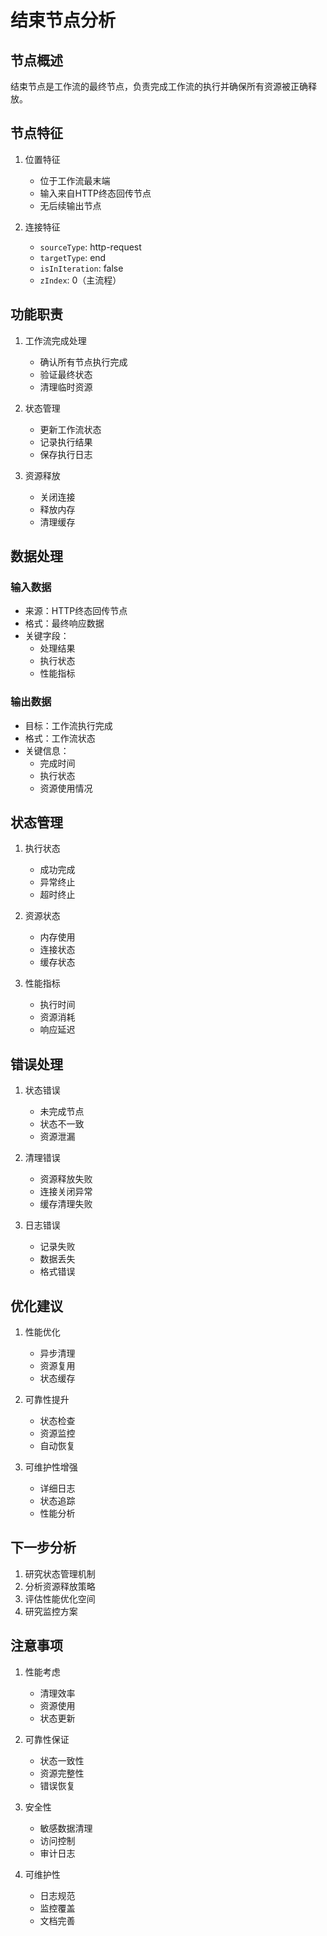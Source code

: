 # 结束节点分析

## 节点概述

结束节点是工作流的最终节点，负责完成工作流的执行并确保所有资源被正确释放。

## 节点特征

1. 位置特征
   - 位于工作流最末端
   - 输入来自HTTP终态回传节点
   - 无后续输出节点

2. 连接特征
   - `sourceType`: http-request
   - `targetType`: end
   - `isInIteration`: false
   - `zIndex`: 0（主流程）

## 功能职责

1. 工作流完成处理
   - 确认所有节点执行完成
   - 验证最终状态
   - 清理临时资源

2. 状态管理
   - 更新工作流状态
   - 记录执行结果
   - 保存执行日志

3. 资源释放
   - 关闭连接
   - 释放内存
   - 清理缓存

## 数据处理

### 输入数据
- 来源：HTTP终态回传节点
- 格式：最终响应数据
- 关键字段：
  - 处理结果
  - 执行状态
  - 性能指标

### 输出数据
- 目标：工作流执行完成
- 格式：工作流状态
- 关键信息：
  - 完成时间
  - 执行状态
  - 资源使用情况

## 状态管理

1. 执行状态
   - 成功完成
   - 异常终止
   - 超时终止

2. 资源状态
   - 内存使用
   - 连接状态
   - 缓存状态

3. 性能指标
   - 执行时间
   - 资源消耗
   - 响应延迟

## 错误处理

1. 状态错误
   - 未完成节点
   - 状态不一致
   - 资源泄漏

2. 清理错误
   - 资源释放失败
   - 连接关闭异常
   - 缓存清理失败

3. 日志错误
   - 记录失败
   - 数据丢失
   - 格式错误

## 优化建议

1. 性能优化
   - 异步清理
   - 资源复用
   - 状态缓存

2. 可靠性提升
   - 状态检查
   - 资源监控
   - 自动恢复

3. 可维护性增强
   - 详细日志
   - 状态追踪
   - 性能分析

## 下一步分析

1. 研究状态管理机制
2. 分析资源释放策略
3. 评估性能优化空间
4. 研究监控方案

## 注意事项

1. 性能考虑
   - 清理效率
   - 资源使用
   - 状态更新

2. 可靠性保证
   - 状态一致性
   - 资源完整性
   - 错误恢复

3. 安全性
   - 敏感数据清理
   - 访问控制
   - 审计日志

4. 可维护性
   - 日志规范
   - 监控覆盖
   - 文档完善 